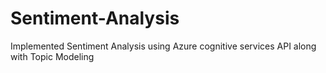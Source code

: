 # Sentiment-Analysis
Implemented Sentiment Analysis using Azure cognitive services API along with Topic Modeling
